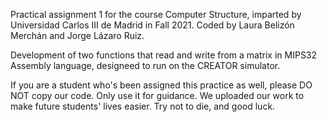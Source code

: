 Practical assignment 1 for the course Computer Structure, imparted by Universidad Carlos III de Madrid in Fall 2021. Coded by Laura Belizón Merchán and Jorge Lázaro Ruiz.

Development of two functions that read and write from a matrix in MIPS32 Assembly language, designeed to run on the CREATOR simulator.

If you are a student who's been assigned this practice as well, please DO NOT copy our code. Only use it for guidance. We uploaded our work to make future students' lives easier. Try not to die, and good luck.
